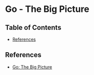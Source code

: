 # Go - The Big Picture

## Table of Contents

<!-- START doctoc generated TOC please keep comment here to allow auto update -->
<!-- DON'T EDIT THIS SECTION, INSTEAD RE-RUN doctoc TO UPDATE -->

- [References](#references)

<!-- END doctoc generated TOC please keep comment here to allow auto update -->

## References

- [Go: The Big Picture](https://app.pluralsight.com/library/courses/go-big-picture/table-of-contents)
